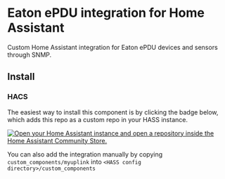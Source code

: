 # Eaton ePDU integration for Home Assistant
Custom Home Assistant integration for Eaton ePDU devices and sensors through SNMP.

## Install
### HACS
The easiest way to install this component is by clicking the badge below, which adds this repo as a custom repo in your HASS instance.

[![Open your Home Assistant instance and open a repository inside the Home Assistant Community Store.](https://my.home-assistant.io/badges/hacs_repository.svg)](https://my.home-assistant.io/redirect/hacs_repository/?category=Integration&owner=jaroschek&repository=home-assistant-eaton-epdu)

You can also add the integration manually by copying `custom_components/myuplink` into `<HASS config directory>/custom_components`
